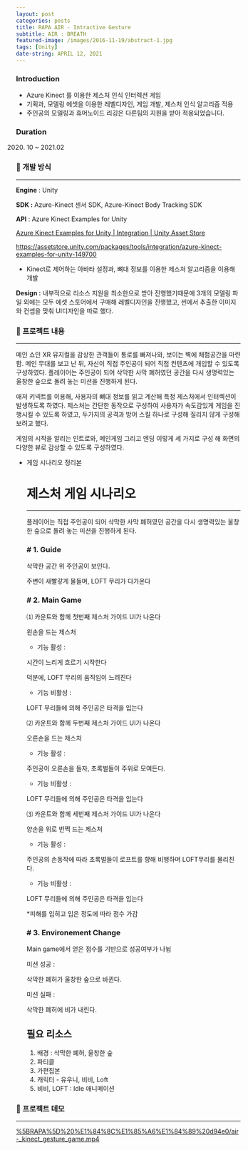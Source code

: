 ```yaml
---
layout: post
categories: posts
title: RAPA AIR - Intractive Gesture
subtitle: AIR : BREATH
featured-image: /images/2016-11-19/abstract-1.jpg
tags: [Unity]
date-string: APRIL 12, 2021
---
```


### Introduction

- Azure Kinect 를 이용한 제스처 인식 인터렉션 게임
- 기획과, 모델링 에셋을 이용한 레벨디자인, 게임 개발, 제스처 인식 알고리즘 적용
- 주인공의 모델링과 휴머노이드 리깅은 다른팀의 지원을 받아 적용되었습니다.

### Duration

2020. 10 ~ 2021.02

### 🤝 개발 방식

---

**Engine** : Unity

**SDK :** Azure-Kinect 센서 SDK, Azure-Kinect Body Tracking SDK

**API** : Azure Kinect Examples for Unity

[Azure Kinect Examples for Unity | Integration | Unity Asset Store]()

<a>https://assetstore.unity.com/packages/tools/integration/azure-kinect-examples-for-unity-149700</a>

- Kinect로 제어하는 아바타 설정과, 뼈대 정보를 이용한 제스처 알고리즘을 이용해 개발

**Design :** 내부적으로 리소스 지원을 최소한으로 받아 진행했기때문에 3개의 모델링 파일 외에는 모두 에셋 스토어에서 구매해 레벨디자인을 진행했고, 씬에서 추출한 이미지와 컨셉을 맞춰 UI디자인을 따로 했다.

### 🤝 프로젝트 내용

---

메인 쇼인 XR 뮤지컬을 감상한 관객들이 통로를 빠져나와, 보이는 벽에 체험공간을 마련함. 메인 무대를 보고 난 뒤, 자신이 직접 주인공이 되어 직접 컨텐츠에 개입할 수 있도록 구성하였다. 플레이어는 주인공이 되어 삭막한 사막 폐허였던 공간을 다시 생명력있는 울창한 숲으로 돌려 놓는 미션을 진행하게 된다. 

애저 키넥트를 이용해, 사용자의 뼈대 정보를 읽고 계산해 특정 제스처에서 인터렉션이 발생하도록 하였다. 제스처는 간단한 동작으로 구성하여 사용자가 속도감있게 게임을 진행시킬 수 있도록 하였고, 두가지의 공격과 방어 스킬 하나로 구성해 질리지 않게 구성해보려고 했다.

게임의 시작을 알리는 인트로와, 메인게임 그리고 엔딩 이렇게 세 가지로 구성 해 화면의 다양한 뷰로 감상할 수 있도록 구성하였다.

- 게임 시나리오 정리본
    
    # 제스처 게임 시나리오
    
    ---
    
    플레이어는 직접 주인공이 되어 삭막한 사막 폐허였던 공간을 다시 생명력있는 울창한 숲으로 돌려 놓는 미션을 진행하게 된다.
    
    ### # 1. Guide
    
    삭막한 공간 위 주인공이 보인다.
    
    주변이 새빨갛게 물들며, LOFT 무리가 다가온다
    
    ### # 2. Main Game
    
    ⑴ 카운트와 함께 첫번째 제스처 가이드 UI가 나온다
    
    왼손을 드는 제스처
    
    - 기능 활성 :
    
    시간이 느리게 흐르기 시작한다
    
    덕분에, LOFT 무리의 움직임이 느려진다
    
    - 기능 비활성 :
    
    LOFT 무리들에 의해 주인공은 타격을 입는다
    
    ⑵ 카운트와 함께 두번째 제스처 가이드 UI가 나온다
    
    오른손을 드는 제스처
    
    - 기능 활성 :
    
     주인공이 오른손을 들자, 초록벌들이 주위로 모여든다. 
    
    - 기능 비활성 :
    
    LOFT 무리들에 의해 주인공은 타격을 입는다
    
    ⑶ 카운트와 함께 세번째 제스처 가이드 UI가 나온다
    
    양손을 위로 번쩍 드는 제스처
    
    - 기능 활성 :
    
     주인공의 손동작에 따라 초록벌들이 로프트를 향해 비행하며 LOFT무리를 물리친다. 
    
    - 기능 비활성 :
    
    LOFT 무리들에 의해 주인공은 타격을 입는다
    
    *피해를 입히고 입은 정도에 따라 점수 가감
    
    ### # 3. Environement Change
    
    Main game에서 얻은 점수를 기반으로 성공여부가 나뉨
    
    미션 성공 :
    
    삭막한 폐허가  울창한 숲으로 바뀐다.
    
    미션 실패 :
    
    삭막한 폐허에 비가 내린다.
    
    ## 필요 리소스
    
    1. 배경 : 삭막한 폐허, 울창한 숲
    2. 파티클 
    3. 가편집본
    4. 캐릭터 - 유우니, 비비, Loft 
    5. 비비, LOFT : Idle 애니메이션

### 🤝 프로젝트 데모

---

[%5BRAPA%5D%20%E1%84%8C%E1%85%A6%E1%84%89%20d94e0/air-_kinect_gesture_game.mp4](%5BRAPA%5D%20%E1%84%8C%E1%85%A6%E1%84%89%20d94e0/air-_kinect_gesture_game.mp4)
